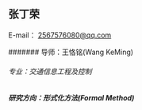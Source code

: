 ## 张丁荣

E-mail： 2567576080@qq.com

####### 导师：王恪铭(Wang KeMing)

###### 专业：交通信息工程及控制

##### 研究方向：形式化方法(Formal Method)

